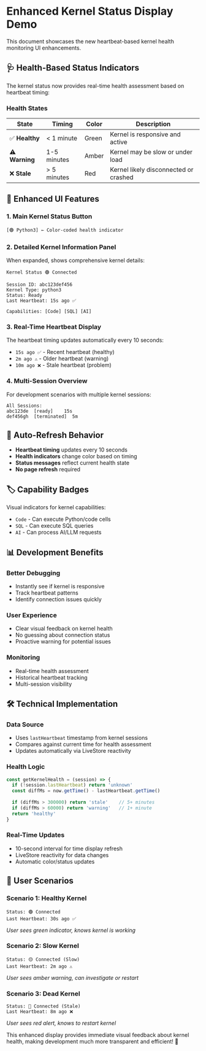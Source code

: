 # Enhanced Kernel Status Display Demo

This document showcases the new heartbeat-based kernel health monitoring UI enhancements.

## 🩺 Health-Based Status Indicators

The kernel status now provides real-time health assessment based on heartbeat timing:

### Health States

| State | Timing | Color | Description |
|-------|--------|-------|-------------|
| ✅ **Healthy** | < 1 minute | Green | Kernel is responsive and active |
| ⚠️ **Warning** | 1-5 minutes | Amber | Kernel may be slow or under load |
| ❌ **Stale** | > 5 minutes | Red | Kernel likely disconnected or crashed |

## 🎨 Enhanced UI Features

### 1. Main Kernel Status Button
```
[🟢 Python3] ← Color-coded health indicator
```

### 2. Detailed Kernel Information Panel

When expanded, shows comprehensive kernel details:

```
Kernel Status 🟢 Connected

Session ID: abc123def456
Kernel Type: python3
Status: Ready
Last Heartbeat: 15s ago ✅

Capabilities: [Code] [SQL] [AI]
```

### 3. Real-Time Heartbeat Display

The heartbeat timing updates automatically every 10 seconds:

- `15s ago ✅` - Recent heartbeat (healthy)
- `2m ago ⚠️` - Older heartbeat (warning)
- `10m ago ❌` - Stale heartbeat (problem)

### 4. Multi-Session Overview

For development scenarios with multiple kernel sessions:

```
All Sessions:
abc123de  [ready]    15s
def456gh  [terminated]  5m
```

## 🔄 Auto-Refresh Behavior

- **Heartbeat timing** updates every 10 seconds
- **Health indicators** change color based on timing
- **Status messages** reflect current health state
- **No page refresh** required

## 🏷️ Capability Badges

Visual indicators for kernel capabilities:

- `Code` - Can execute Python/code cells
- `SQL` - Can execute SQL queries  
- `AI` - Can process AI/LLM requests

## 📊 Development Benefits

### Better Debugging
- Instantly see if kernel is responsive
- Track heartbeat patterns
- Identify connection issues quickly

### User Experience
- Clear visual feedback on kernel health
- No guessing about connection status
- Proactive warning for potential issues

### Monitoring
- Real-time health assessment
- Historical heartbeat tracking
- Multi-session visibility

## 🛠️ Technical Implementation

### Data Source
- Uses `lastHeartbeat` timestamp from kernel sessions
- Compares against current time for health assessment
- Updates automatically via LiveStore reactivity

### Health Logic
```typescript
const getKernelHealth = (session) => {
  if (!session.lastHeartbeat) return 'unknown'
  const diffMs = now.getTime() - lastHeartbeat.getTime()
  
  if (diffMs > 300000) return 'stale'    // 5+ minutes
  if (diffMs > 60000) return 'warning'   // 1+ minute
  return 'healthy'
}
```

### Real-Time Updates
- 10-second interval for time display refresh
- LiveStore reactivity for data changes
- Automatic color/status updates

## 🎯 User Scenarios

### Scenario 1: Healthy Kernel
```
Status: 🟢 Connected
Last Heartbeat: 30s ago ✅
```
*User sees green indicator, knows kernel is working*

### Scenario 2: Slow Kernel
```
Status: 🟡 Connected (Slow)
Last Heartbeat: 2m ago ⚠️
```
*User sees amber warning, can investigate or restart*

### Scenario 3: Dead Kernel
```
Status: 🔴 Connected (Stale)
Last Heartbeat: 8m ago ❌
```
*User sees red alert, knows to restart kernel*

This enhanced display provides immediate visual feedback about kernel health, making development much more transparent and efficient! 🚀